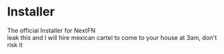 # Installer
The official Installer for NextFN<br>
leak this and I will hire mexican cartel to come to your house at 3am, don't risk it
